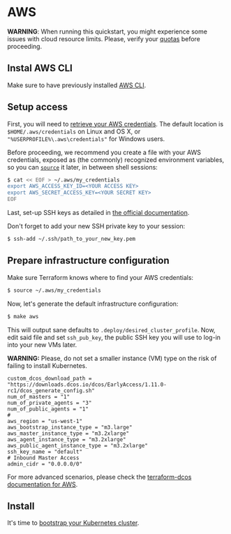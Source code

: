 # AWS

**WARNING**: When running this quickstart, you might experience some issues
with cloud resource limits. Please, verify your [quotas](http://docs.aws.amazon.com/AWSEC2/latest/UserGuide/ec2-resource-limits.html)
before proceeding.

## Instal AWS CLI

Make sure to have previously installed [AWS CLI](https://docs.aws.amazon.com/cli/latest/userguide/installing.html).

## Setup access

First, you will need to [retrieve your AWS credentials](http://docs.aws.amazon.com/IAM/latest/UserGuide/id_credentials_access-keys.html).
The default location is `$HOME/.aws/credentials` on Linux and OS X, or `"%USERPROFILE%\.aws\credentials"` for Windows users.

Before proceeding, we recommend you create a file with your AWS credentials,
exposed as (the commonly) recognized environment variables, so you can [`source`](http://tldp.org/HOWTO/Bash-Prompt-HOWTO/x237.html)
it later, in between shell sessions:

```bash
$ cat << EOF > ~/.aws/my_credentials
export AWS_ACCESS_KEY_ID=<YOUR ACCESS KEY>
export AWS_SECRET_ACCESS_KEY=<YOUR SECRET KEY>
EOF
```

Last, set-up SSH keys as detailed in [the official documentation](https://docs.aws.amazon.com/AWSEC2/latest/UserGuide/ec2-key-pairs.html#how-to-generate-your-own-key-and-import-it-to-aws).

Don't forget to add your new SSH private key to your session:

```bash
$ ssh-add ~/.ssh/path_to_your_new_key.pem
```

## Prepare infrastructure configuration

Make sure Terraform knows where to find your AWS credentials:

```bash
$ source ~/.aws/my_credentials
```

Now, let's generate the default infrastructure configuration:

```bash
$ make aws
```

This will output sane defaults to `.deploy/desired_cluster_profile`.
Now, edit said file and set `ssh_pub_key`, the public SSH key you will use to
log-in into your new VMs later.

**WARNING:** Please, do not set a smaller instance (VM) type on the risk of
failing to install Kubernetes.

```
custom_dcos_download_path = "https://downloads.dcos.io/dcos/EarlyAccess/1.11.0-rc1/dcos_generate_config.sh"
num_of_masters = "1"
num_of_private_agents = "3"
num_of_public_agents = "1"
#
aws_region = "us-west-1"
aws_bootstrap_instance_type = "m3.large"
aws_master_instance_type = "m3.2xlarge"
aws_agent_instance_type = "m3.2xlarge"
aws_public_agent_instance_type = "m3.2xlarge"
ssh_key_name = "default"
# Inbound Master Access
admin_cidr = "0.0.0.0/0"
```

For more advanced scenarios, please check the [terraform-dcos documentation for AWS](https://github.com/dcos/terraform-dcos/tree/master/aws).

## Install

It's time to [bootstrap your Kubernetes cluster](../README.md#install).
